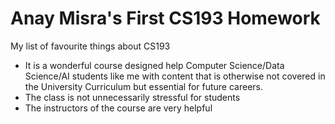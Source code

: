 # Anay Misra's First CS193 Homework

My list of favourite things about CS193
- It is a wonderful course designed help Computer Science/Data Science/AI students like me with content that is otherwise not covered in the University Curriculum but essential for future careers.
- The class is not unnecessarily stressful for students
- The instructors of the course are very helpful
